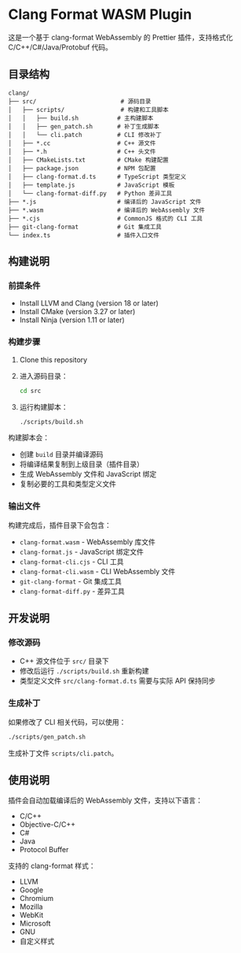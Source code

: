 # Clang Format WASM Plugin

这是一个基于 clang-format WebAssembly 的 Prettier 插件，支持格式化 C/C++/C#/Java/Protobuf 代码。

## 目录结构

```
clang/
├── src/                        # 源码目录
│   ├── scripts/                # 构建和工具脚本
│   │   ├── build.sh           # 主构建脚本
│   │   ├── gen_patch.sh       # 补丁生成脚本
│   │   └── cli.patch          # CLI 修改补丁
│   ├── *.cc                   # C++ 源文件
│   ├── *.h                    # C++ 头文件
│   ├── CMakeLists.txt         # CMake 构建配置
│   ├── package.json           # NPM 包配置
│   ├── clang-format.d.ts      # TypeScript 类型定义
│   ├── template.js            # JavaScript 模板
│   └── clang-format-diff.py   # Python 差异工具
├── *.js                       # 编译后的 JavaScript 文件
├── *.wasm                     # 编译后的 WebAssembly 文件
├── *.cjs                      # CommonJS 格式的 CLI 工具
├── git-clang-format           # Git 集成工具
└── index.ts                   # 插件入口文件
```

## 构建说明

### 前提条件

- Install LLVM and Clang (version 18 or later)
- Install CMake (version 3.27 or later)
- Install Ninja (version 1.11 or later)

### 构建步骤

1. Clone this repository

2. 进入源码目录：
   ```bash
   cd src
   ```

3. 运行构建脚本：
   ```bash
   ./scripts/build.sh
   ```

构建脚本会：
- 创建 `build` 目录并编译源码
- 将编译结果复制到上级目录（插件目录）
- 生成 WebAssembly 文件和 JavaScript 绑定
- 复制必要的工具和类型定义文件

### 输出文件

构建完成后，插件目录下会包含：
- `clang-format.wasm` - WebAssembly 库文件
- `clang-format.js` - JavaScript 绑定文件
- `clang-format-cli.cjs` - CLI 工具
- `clang-format-cli.wasm` - CLI WebAssembly 文件
- `git-clang-format` - Git 集成工具
- `clang-format-diff.py` - 差异工具

## 开发说明

### 修改源码

- C++ 源文件位于 `src/` 目录下
- 修改后运行 `./scripts/build.sh` 重新构建
- 类型定义文件 `src/clang-format.d.ts` 需要与实际 API 保持同步

### 生成补丁

如果修改了 CLI 相关代码，可以使用：
```bash
./scripts/gen_patch.sh
```

生成补丁文件 `scripts/cli.patch`。

## 使用说明

插件会自动加载编译后的 WebAssembly 文件，支持以下语言：
- C/C++
- Objective-C/C++
- C#
- Java
- Protocol Buffer

支持的 clang-format 样式：
- LLVM
- Google
- Chromium
- Mozilla
- WebKit
- Microsoft
- GNU
- 自定义样式